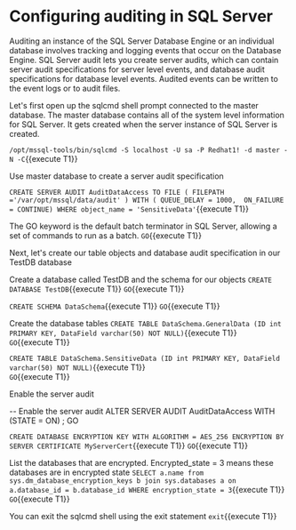 # Configuring auditing in SQL Server 

Auditing an instance of the SQL Server Database Engine or an individual database involves tracking and logging events that occur on the Database Engine. SQL Server audit lets you create server audits, which can contain server audit specifications for server level events, and database audit specifications for database level events. Audited events can be written to the event logs or to audit files.

Let's first open up the sqlcmd shell prompt connected to the master database. The master database contains all of the system level information for SQL Server. It gets created when the server instance of SQL Server is created. 

`/opt/mssql-tools/bin/sqlcmd -S localhost -U sa -P Redhat1! -d master -N -C`{{execute T1}}

Use master database to create a server audit specification

`CREATE SERVER AUDIT AuditDataAccess TO FILE ( FILEPATH ='/var/opt/mssql/data/audit' ) WITH ( QUEUE_DELAY = 1000,  ON_FAILURE = CONTINUE) WHERE object_name = 'SensitiveData'`{{execute T1}}

The GO keyword is the default batch terminator in SQL Server, allowing a set of commands to run as a batch.
`GO`{{execute T1}}

Next, let's create our table objects and database audit specification in our TestDB database

Create a database called TestDB and the schema for our objects
`CREATE DATABASE TestDB`{{execute T1}}
`GO`{{execute T1}}

`CREATE SCHEMA DataSchema`{{execute T1}}
`GO`{{execute T1}}

Create the database tables
`CREATE TABLE DataSchema.GeneralData (ID int PRIMARY KEY, DataField varchar(50) NOT NULL)`{{execute T1}}  
`GO`{{execute T1}}  

`CREATE TABLE DataSchema.SensitiveData (ID int PRIMARY KEY, DataField varchar(50) NOT NULL)`{{execute T1}}  
`GO`{{execute T1}}

Enable the server audit


-- Enable the server audit
ALTER SERVER AUDIT AuditDataAccess WITH (STATE = ON) ;
GO

`CREATE DATABASE ENCRYPTION KEY WITH ALGORITHM = AES_256 ENCRYPTION BY SERVER CERTIFICATE MyServerCert`{{execute T1}}
`GO`{{execute T1}}

List the databases that are encrypted. Encrypted_state = 3 means these databases are in encrypted state
`SELECT a.name from sys.dm_database_encryption_keys b join sys.databases a on a.database_id = b.database_id WHERE encryption_state = 3`{{execute T1}}
`GO`{{execute T1}}

You can exit the sqlcmd shell using the exit statement
`exit`{{execute T1}}
